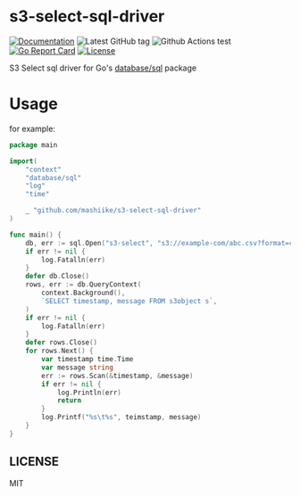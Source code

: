 # s3-select-sql-driver

[![Documentation](https://godoc.org/github.com/mashiike/s3-select-sql-driver?status.svg)](https://godoc.org/github.com/mashiike/s3-select-sql-driver)
![Latest GitHub tag](https://img.shields.io/github/tag/mashiike/s3-select-sql-driver.svg)
![Github Actions test](https://github.com/mashiike/s3-select-sql-driver/workflows/Test/badge.svg?branch=main)
[![Go Report Card](https://goreportcard.com/badge/mashiike/s3-select-sql-driver)](https://goreportcard.com/report/mashiike/s3-select-sql-driver)
[![License](https://img.shields.io/badge/license-MIT-blue.svg)](https://github.com/mashiike/s3-select-sql-driver/blob/master/LICENSE)

S3 Select sql driver for Go's [database/sql](https://pkg.go.dev/database/sql) package

# Usage 

for example:

```go 
package main

import(
	"context"
	"database/sql"
	"log"
    "time"

	_ "github.com/mashiike/s3-select-sql-driver"
)

func main() {
	db, err := sql.Open("s3-select", "s3://example-com/abc.csv?format=csv")
	if err != nil {
		log.Fatalln(err)
	}
	defer db.Close()
	rows, err := db.QueryContext(
		context.Background(),
		`SELECT timestamp, message FROM s3object s`,
	)
	if err != nil {
		log.Fatalln(err)
	}
    defer rows.Close()
	for rows.Next() {
        var timestamp time.Time
		var message string
		err := rows.Scan(&timestamp, &message)
		if err != nil {
			log.Println(err)
			return
		}
		log.Printf("%s\t%s", teimstamp, message)
	}
}
```

## LICENSE

MIT


